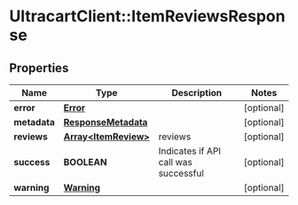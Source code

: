# UltracartClient::ItemReviewsResponse

## Properties
Name | Type | Description | Notes
------------ | ------------- | ------------- | -------------
**error** | [**Error**](Error.md) |  | [optional] 
**metadata** | [**ResponseMetadata**](ResponseMetadata.md) |  | [optional] 
**reviews** | [**Array&lt;ItemReview&gt;**](ItemReview.md) | reviews | [optional] 
**success** | **BOOLEAN** | Indicates if API call was successful | [optional] 
**warning** | [**Warning**](Warning.md) |  | [optional] 



